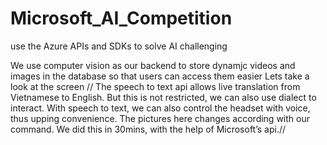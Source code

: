 # Microsoft_AI_Competition
use the Azure APIs and SDKs to solve AI challenging 

>
We use computer vision as our backend to store dynamjc videos and images in the database so that users can access them easier
Lets take a look at the screen //
The speech to text api allows live translation from Vietnamese to English. But this is not restricted, we can also use dialect to interact. With speech to text, we can also control the headset with voice, thus upping convenience. The pictures here changes according with our command. We did this in 30mins, with the help of Microsoft’s api.//
